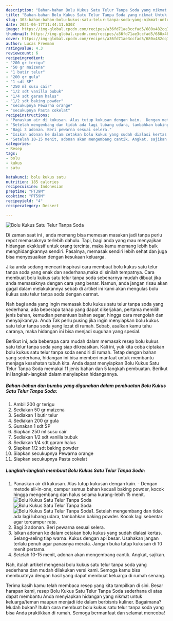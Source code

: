 ```yaml
---
description: "Bahan-bahan Bolu Kukus Satu Telur Tanpa Soda yang nikmat Untuk Jualan"
title: "Bahan-bahan Bolu Kukus Satu Telur Tanpa Soda yang nikmat Untuk Jualan"
slug: 303-bahan-bahan-bolu-kukus-satu-telur-tanpa-soda-yang-nikmat-untuk-jualan
date: 2021-06-17T11:44:11.630Z
image: https://img-global.cpcdn.com/recipes/a36fd71ae3ccfad5/680x482cq70/bolu-kukus-satu-telur-tanpa-soda-foto-resep-utama.jpg
thumbnail: https://img-global.cpcdn.com/recipes/a36fd71ae3ccfad5/680x482cq70/bolu-kukus-satu-telur-tanpa-soda-foto-resep-utama.jpg
cover: https://img-global.cpcdn.com/recipes/a36fd71ae3ccfad5/680x482cq70/bolu-kukus-satu-telur-tanpa-soda-foto-resep-utama.jpg
author: Lucas Freeman
ratingvalue: 4.3
reviewcount: 6
recipeingredient:
- "200 gr terigu"
- "50 gr maizena"
- "1 butir telur"
- "200 gr gula"
- "1 sdt SP"
- "250 ml susu cair"
- "1/2 sdt vanilla bubuk"
- "1/4 sdt garam halus"
- "1/2 sdt baking powder"
- "secukupnya Pewarna orange"
- "secukupnya Pasta cokelat"
recipeinstructions:
- "Panaskan air di kukusan. Alas tutup kukusan dengan kain.  Dengan metode all-in-one, campur semua bahan kecuali baking powder, kocok hingga mengembang dan halus selama kurang-lebih 15 menit."
- "Setelah mengembang dan tidak ada lagi lubang udara, tambahkan baking powder. Kocok lagi sebentar agar tercampur rata."
- "Bagi 3 adonan. Beri pewarna sesuai selera."
- "Isikan adonan ke dalam cetakan bolu kukus yang sudah dialasi kertas. Selang-seling tiap warna. Kukus dengan api besar. Usahakan jangan terlalu penuh agar panasnya merata. Jangan buka tutup kukusan di 10 menit pertama."
- "Setelah 10-15 menit, adonan akan mengembang cantik. Angkat, sajikan."
categories:
- Resep
tags:
- bolu
- kukus
- satu

katakunci: bolu kukus satu 
nutrition: 185 calories
recipecuisine: Indonesian
preptime: "PT39M"
cooktime: "PT59M"
recipeyield: "4"
recipecategory: Dessert

---
```



![Bolu Kukus Satu Telur Tanpa Soda](https://img-global.cpcdn.com/recipes/a36fd71ae3ccfad5/680x482cq70/bolu-kukus-satu-telur-tanpa-soda-foto-resep-utama.jpg)

Di zaman  saat ini , anda memang bisa memesan masakan jadi tanpa perlu repot memasaknya terlebih dahulu. Tapi, bagi anda yang mau menyajikan hidangan eksklusif untuk orang tercinta, maka kamu memang lebih baik menghidangkannya sendiri. Pasalnya, memasak sendiri lebih sehat dan juga bisa menyesuaikan dengan kesukaan keluarga.

Jika anda sedang mencari inspirasi cara membuat bolu kukus satu telur tanpa soda yang enak dan sederhana,maka di sinilah tempatnya. Cara membuat bolu kukus satu telur tanpa soda  sebenarnya mudah dibuat jika anda memasaknya dengan cara yang benar. Namun, anda jangan risau akan gagal dalam melakukannya 
sebab di artikel ini kami akan mengulas bolu kukus satu telur tanpa soda dengan cermat.  



Nah bagi anda yang ingin memasak bolu kukus satu telur tanpa soda yang sederhana, ada beberapa tahap yang dapat dikerjakan, pertama memilih jenis bahan, kemudian penentuan bahan segar, hingga cara mengolah dan menyajikannya. Anda Tak perlu pusing jika ingin menyiapkan bolu kukus satu telur tanpa soda yang lezat di rumah. Sebab, asalkan kamu  tahu caranya, maka hidangan ini bisa menjadi suguhan yang spesial.

Berikut ini, ada beberapa cara mudah dalam memasak resep bolu kukus satu telur tanpa soda yang siap dikreasikan. Kali ini, yuk kita coba ciptakan bolu kukus satu telur tanpa soda sendiri di rumah. Tetap dengan bahan yang sederhana, hidangan ini bisa memberi manfaat untuk membantu menjaga kesehatan tubuh kita. Anda dapat menyiapkan Bolu Kukus Satu Telur Tanpa Soda memakai 11 jenis bahan dan 5 langkah pembuatan. Berikut ini langkah-langkah dalam menyiapkan hidangannya.

<!--inarticleads1-->

##### Bahan-bahan dan bumbu yang digunakan dalam pembuatan Bolu Kukus Satu Telur Tanpa Soda:

1. Ambil 200 gr terigu
1. Sediakan 50 gr maizena
1. Sediakan 1 butir telur
1. Sediakan 200 gr gula
1. Gunakan 1 sdt SP
1. Siapkan 250 ml susu cair
1. Sediakan 1/2 sdt vanilla bubuk
1. Sediakan 1/4 sdt garam halus
1. Siapkan 1/2 sdt baking powder
1. Siapkan secukupnya Pewarna orange
1. Siapkan secukupnya Pasta cokelat




<!--inarticleads2-->

##### Langkah-langkah membuat Bolu Kukus Satu Telur Tanpa Soda:

1. Panaskan air di kukusan. Alas tutup kukusan dengan kain.  - Dengan metode all-in-one, campur semua bahan kecuali baking powder, kocok hingga mengembang dan halus selama kurang-lebih 15 menit.
<img src="https://img-global.cpcdn.com/steps/54659adb9469168c/160x128cq70/bolu-kukus-satu-telur-tanpa-soda-langkah-memasak-1-foto.jpg" alt="Bolu Kukus Satu Telur Tanpa Soda"><img src="https://img-global.cpcdn.com/steps/db2831c0de885e01/160x128cq70/bolu-kukus-satu-telur-tanpa-soda-langkah-memasak-1-foto.jpg" alt="Bolu Kukus Satu Telur Tanpa Soda"><img src="https://img-global.cpcdn.com/steps/bb4c92528970d99a/160x128cq70/bolu-kukus-satu-telur-tanpa-soda-langkah-memasak-1-foto.jpg" alt="Bolu Kukus Satu Telur Tanpa Soda">1. Setelah mengembang dan tidak ada lagi lubang udara, tambahkan baking powder. Kocok lagi sebentar agar tercampur rata.
1. Bagi 3 adonan. Beri pewarna sesuai selera.
1. Isikan adonan ke dalam cetakan bolu kukus yang sudah dialasi kertas. Selang-seling tiap warna. Kukus dengan api besar. Usahakan jangan terlalu penuh agar panasnya merata. Jangan buka tutup kukusan di 10 menit pertama.
1. Setelah 10-15 menit, adonan akan mengembang cantik. Angkat, sajikan.




Nah, itulah artikel mengenai  bolu kukus satu telur tanpa soda  yang sederhana dan mudah dilakukan versi kami. Semoga kamu bisa membuatnya dengan hasil yang dapat membuat keluarga di rumah senang. 

Terima kasih kamu telah membaca resep yang kita tampilkan di sini. Besar harapan kami, resep  Bolu Kukus Satu Telur Tanpa Soda sederhana di atas dapat membantu Anda menyiapkan hidangan yang nikmat untuk keluarga/teman maupun menjadi ide dalam berbisnis kuliner. Bagaimana? Mudah bukan? Itulah cara membuat bolu kukus satu telur tanpa soda yang bisa Anda praktikkan di rumah. Semoga bermanfaat dan selamat mencoba!

